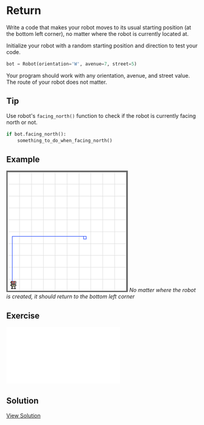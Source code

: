 # Return

Write a code that makes your robot moves to its usual starting position (at the bottom left corner), no matter where the robot is currently located at.

Initialize your robot with a random starting position and direction to test your code.

```python
bot = Robot(orientation='W', avenue=7, street=5)
```

Your program should work with any orientation, avenue, and street value. The route of your robot does not matter.

## Tip

Use robot's `facing_north()` function to check if the robot is currently facing north
or not.

```python
if bot.facing_north():
    something_to_do_when_facing_north()
```

## Example

<img src="../assets/02-1-return.png" style="max-width:320px" />
<em>No matter where the robot is created, it should return to the bottom left corner</em>

## Exercise

<iframe class="u-pad-embed" src="../pads/return/
exercise_embed/" frameborder="0"></iframe>

## Solution

<a class="c-button" href="../02-1-return-solution">View Solution</a>
